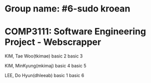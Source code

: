 # Group name: #6-sudo kroean


# COMP3111: Software Engineering Project - Webscrapper


KIM, Tae Woo(tkimae)  basic 2 basic 3


KIM, MinKyung(mkimaj) basic 4 basic 5


LEE, Do Hyun(dhleeab) basic 1 basic 6
